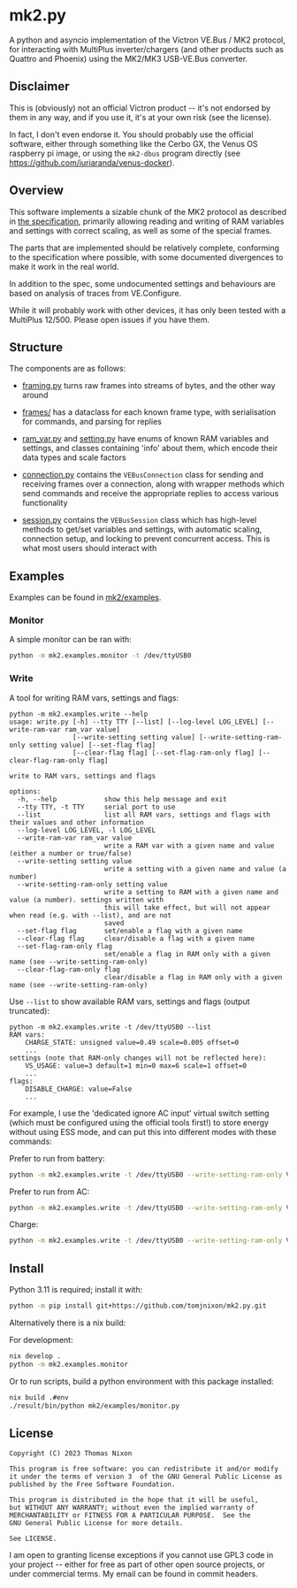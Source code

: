 # mk2.py

A python and asyncio implementation of the Victron VE.Bus / MK2 protocol, for
interacting with MultiPlus inverter/chargers (and other products such as
Quattro and Phoenix) using the MK2/MK3 USB-VE.Bus converter.

## Disclaimer

This is (obviously) not an official Victron product -- it's not endorsed by
them in any way, and if you use it, it's at your own risk (see the license).

In fact, I don't even endorse it. You should probably use the official
software, either through something like the Cerbo GX, the Venus OS raspberry pi
image, or using the `mk2-dbus` program directly (see
https://github.com/iuriaranda/venus-docker).

## Overview

This software implements a sizable chunk of the MK2 protocol as described in
[the specification], primarily allowing reading and writing of RAM variables
and settings with correct scaling, as well as some of the special frames.

[the specification]: https://www.victronenergy.com/upload/documents/Technical-Information-Interfacing-with-VE-Bus-products-MK2-Protocol-3-14.pdf

The parts that are implemented should be relatively complete, conforming to the
specification where possible, with some documented divergences to make it work
in the real world.

In addition to the spec, some undocumented settings and behaviours are based on
analysis of traces from VE.Configure.

While it will probably work with other devices, it has only been tested with a
MultiPlus 12/500. Please open issues if you have them.

## Structure

The components are as follows:

- [framing.py](mk2/framing.py) turns raw frames into streams of bytes, and the
  other way around

- [frames/](mk2/frames/) has a dataclass for each known frame type, with
  serialisation for commands, and parsing for replies

- [ram_var.py](mk2/ram_var.py) and [setting.py](mk2/setting.py) have enums of
  known RAM variables and settings, and classes containing 'info' about them,
  which encode their data types and scale factors

- [connection.py](mk2/connection.py) contains the `VEBusConnection` class
  for sending and receiving frames over a connection, along with wrapper
  methods which send commands and receive the appropriate replies to access
  various functionality

- [session.py](mk2/session.py) contains the `VEBusSession` class which has
  high-level methods to get/set variables and settings, with automatic scaling,
  connection setup, and locking to prevent concurrent access. This is what most
  users should interact with

## Examples

Examples can be found in [mk2/examples](mk2/examples).

### Monitor

A simple monitor can be ran with:

```sh
python -m mk2.examples.monitor -t /dev/ttyUSB0
```
### Write

A tool for writing RAM vars, settings and flags:

```
python -m mk2.examples.write --help
usage: write.py [-h] --tty TTY [--list] [--log-level LOG_LEVEL] [--write-ram-var ram_var value]
                [--write-setting setting value] [--write-setting-ram-only setting value] [--set-flag flag]
                [--clear-flag flag] [--set-flag-ram-only flag] [--clear-flag-ram-only flag]

write to RAM vars, settings and flags

options:
  -h, --help            show this help message and exit
  --tty TTY, -t TTY     serial port to use
  --list                list all RAM vars, settings and flags with their values and other information
  --log-level LOG_LEVEL, -l LOG_LEVEL
  --write-ram-var ram_var value
                        write a RAM var with a given name and value (either a number or true/false)
  --write-setting setting value
                        write a setting with a given name and value (a number)
  --write-setting-ram-only setting value
                        write a setting to RAM with a given name and value (a number). settings written with
                        this will take effect, but will not appear when read (e.g. with --list), and are not
                        saved
  --set-flag flag       set/enable a flag with a given name
  --clear-flag flag     clear/disable a flag with a given name
  --set-flag-ram-only flag
                        set/enable a flag in RAM only with a given name (see --write-setting-ram-only)
  --clear-flag-ram-only flag
                        clear/disable a flag in RAM only with a given name (see --write-setting-ram-only)

```

Use `--list` to show available RAM vars, settings and flags (output truncated):

```
python -m mk2.examples.write -t /dev/ttyUSB0 --list
RAM vars:
    CHARGE_STATE: unsigned value=0.49 scale=0.005 offset=0
    ...
settings (note that RAM-only changes will not be reflected here):
    VS_USAGE: value=3 default=1 min=0 max=6 scale=1 offset=0
    ...
flags:
    DISABLE_CHARGE: value=False
    ...
```

For example, I use the 'dedicated ignore AC input' virtual switch setting
(which must be configured using the official tools first!) to store energy
without using ESS mode, and can put this into different modes with these
commands:

Prefer to run from battery:

```sh
python -m mk2.examples.write -t /dev/ttyUSB0 --write-setting-ram-only VS_USAGE 3 --set-flag-ram-only DISABLE_CHARGE
```

Prefer to run from AC:

```sh
python -m mk2.examples.write -t /dev/ttyUSB0 --write-setting-ram-only VS_USAGE 0 --set-flag-ram-only DISABLE_CHARGE
```

Charge:

```sh
python -m mk2.examples.write -t /dev/ttyUSB0 --write-setting-ram-only VS_USAGE 0 --clear-flag-ram-only DISABLE_CHARGE
```

## Install

Python 3.11 is required; install it with:

```sh
python -m pip install git+https://github.com/tomjnixon/mk2.py.git
```

Alternatively there is a nix build:

For development:
```sh
nix develop .
python -m mk2.examples.monitor
```

Or to run scripts, build a python environment with this package installed:

```sh
nix build .#env
./result/bin/python mk2/examples/monitor.py
```

## License

    Copyright (C) 2023 Thomas Nixon

    This program is free software: you can redistribute it and/or modify
    it under the terms of version 3  of the GNU General Public License as
    published by the Free Software Foundation.

    This program is distributed in the hope that it will be useful,
    but WITHOUT ANY WARRANTY; without even the implied warranty of
    MERCHANTABILITY or FITNESS FOR A PARTICULAR PURPOSE.  See the
    GNU General Public License for more details.

    See LICENSE.

I am open to granting license exceptions if you cannot use GPL3 code in your
project -- either for free as part of other open source projects, or under
commercial terms. My email can be found in commit headers.
